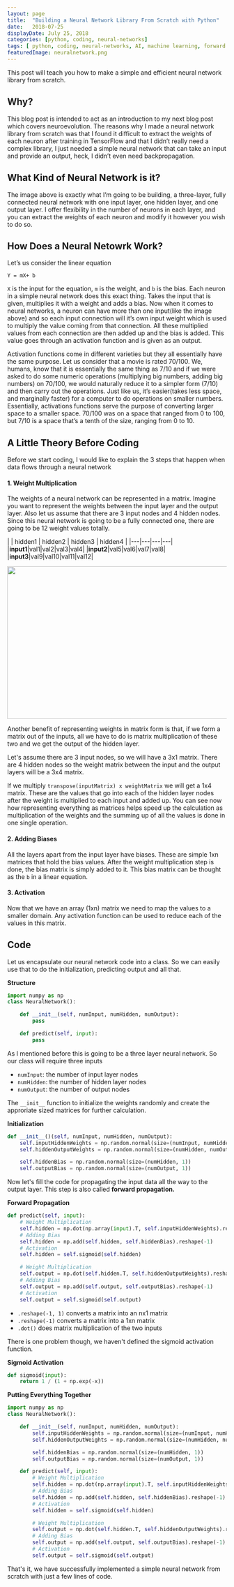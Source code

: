 ```yaml
---
layout: page
title:  "Building a Neural Network Library From Scratch with Python"
date:   2018-07-25
displayDate: July 25, 2018
categories: [python, coding, neural-networks]
tags: [ python, coding, neural-networks, AI, machine learning, forward propagation, artificial intelligence]
featuredImage: neuralnetwork.png
---
```


This post will teach you how to make a simple and efficient neural network library from scratch.

## Why?

This blog post is intended to act as an introduction to my next blog post which covers neuroevolution. The reasons why I made a neural network library from scratch was that I found it difficult to extract the weights of each neuron after training in TensorFlow and that I didn’t really need a complex library, I just needed a simple neural network that can take an input and provide an output, heck, I didn’t even need backpropagation.

## What Kind of Neural Network is it?

The image above is exactly what I’m going to be building, a three-layer, fully connected neural network with one input layer, one hidden layer, and one output layer. I offer flexibility in the number of neurons in each layer, and you can extract the weights of each neuron and modify it however you wish to do so.

## How Does a Neural Netowrk Work?

Let’s us consider the linear equation

`Y = mX+ b`

`X` is the input for the equation, `m` is the weight, and `b` is the bias. Each neuron in a simple neural network does this exact thing. Takes the input that is given, multiplies it with a weight and adds a bias. Now when it comes to neural networks, a neuron can have more than one input(like the image above) and so each input connection will it’s own input weight which is used to multiply the value coming from that connection. All these multiplied values from each connection are then added up and the bias is added. This value goes through an activation function and is given as an output.

Activation functions come in different varieties but they all essentially have the same purpose. Let us consider that a movie is rated 70/100. We, humans, know that it is essentially the same thing as 7/10 and if we were asked to do some numeric operations (multiplying big numbers, adding big numbers) on 70/100, we would naturally reduce it to a simpler form (7/10) and then carry out the operations. Just like us, it’s easier(takes less space, and marginally faster) for a computer to do operations on smaller numbers. Essentially, activations functions serve the purpose of converting larger space to a smaller space. 70/100 was on a space that ranged from 0 to 100, but 7/10 is a space that’s a tenth of the size, ranging from 0 to 10.

## A Little Theory Before Coding

Before we start coding, I would like to explain the 3 steps that happen when data flows through a neural network

#### 1. Weight Multiplication

The weights of a neural network can be represented in a matrix. Imagine you want to represent the weights between the input layer and the output layer. Also let us assume that there are 3 input nodes and 4 hidden nodes. Since this neural network is going to be a fully connected one, there are going to be 12 weight values totally.

|  | hidden1 | hidden2 | hidden3 | hidden4 |
|---|---|---|---|
|**input1**|val1|val2|val3|val4|
|**input2**|val5|val6|val7|val8|
|**input3**|val9|val10|val11|val12|

<img src="{{site.baseurl}}/images/neuralNetworkMatrix.png" width="700" height="350">

Another benefit of representing weights in matrix form is that, if we form a matrix out of the inputs, all we have to do is matrix multiplication of these two and we get the output of the hidden layer.

Let's assume there are 3 input nodes, so we will have a 3x1 matrix.
There are 4 hidden nodes so the weight matrix between the input and the output layers will be a 3x4 matrix. 

If we multiply `transpose(inputMatrix) x weightMatrix` we will get a 1x4 matrix. These are the values that go into each of the hidden layer nodes after the weight is multiplied to each input and added up. You can see now how representing everything as matrices helps speed up the calculation as multiplication of the weights and the summing up of all the values is done in one single operation.

#### 2. Adding Biases

All the layers apart from the input layer have biases. These are simple 1xn matrices that hold the bias values. After the weight multiplication step is done, the bias matrix is simply added to it. This bias matrix can be thought as the `b` in a linear equation.

#### 3. Activation

Now that we have an array (1xn) matrix we need to map the values to a smaller domain. Any activation function can be used to reduce each of the values in this matrix.

## Code

Let us encapsulate our neural network code into a class. So we can easily use that to do the initialization, predicting output and all that.

**Structure**
```python
import numpy as np
class NeuralNetwork():

    def __init__(self, numInput, numHidden, numOutput):
        pass

    def predict(self, input):
        pass
```

As I mentioned before this is going to be a three layer neural network. So our class will require three inputs

- `numInput`: the number of input layer nodes
- `numHidden`: the number of hidden layer nodes
- `numOutput`: the number of output nodes

The `__init__` function to initialize the weights randomly and create the approriate sized matrices for further calculation.

**Initialization**
```python
def __init__()(self, numInput, numHidden, numOutput):
    self.inputHiddenWeights = np.random.normal(size=(numInput, numHidden))
    self.hiddenOutputWeights = np.random.normal(size=(numHidden, numOutput))

    self.hiddenBias = np.random.normal(size=(numHidden, 1))
    self.outputBias = np.random.normal(size=(numOutput, 1))
```

Now let's fill the code for propagating the input data all the way to the output layer. This step is also called **forward propagation.**

**Forward Propagation**
```python
def predict(self, input):
    # Weight Multiplication
    self.hidden = np.dot(np.array(input).T, self.inputHiddenWeights).reshape(-1, 1)
    # Adding Bias
    self.hidden = np.add(self.hidden, self.hiddenBias).reshape(-1)
    # Activation
    self.hidden = self.sigmoid(self.hidden)

    # Weight Multiplication
    self.output = np.dot(self.hidden.T, self.hiddenOutputWeights).reshape((-1, 1))
    # Adding Bias
    self.output = np.add(self.output, self.outputBias).reshape(-1)
    # Activation
    self.output = self.sigmoid(self.output)
```

- `.reshape(-1, 1)` converts a matrix into an nx1 matrix
- `.reshape(-1)` converts a matrix into a 1xn matrix
- `.dot()` does matrix multiplication of the two inputs
  
There is one problem though, we haven't defined the sigmoid activation function.

**Sigmoid Activation**
```python
def sigmoid(input):
    return 1 / (1 + np.exp(-x))
```

**Putting Everything Together**
```python
import numpy as np
class NeuralNetwork():

    def __init__(self, numInput, numHidden, numOutput):
        self.inputHiddenWeights = np.random.normal(size=(numInput, numHidden))
        self.hiddenOutputWeights = np.random.normal(size=(numHidden, numOutput))

        self.hiddenBias = np.random.normal(size=(numHidden, 1))
        self.outputBias = np.random.normal(size=(numOutput, 1))

    def predict(self, input):
        # Weight Multiplication
        self.hidden = np.dot(np.array(input).T, self.inputHiddenWeights).reshape(-1, 1)
        # Adding Bias
        self.hidden = np.add(self.hidden, self.hiddenBias).reshape(-1)
        # Activation
        self.hidden = self.sigmoid(self.hidden)

        # Weight Multiplication
        self.output = np.dot(self.hidden.T, self.hiddenOutputWeights).reshape((-1, 1))
        # Adding Bias
        self.output = np.add(self.output, self.outputBias).reshape(-1)
        # Activation
        self.output = self.sigmoid(self.output)
```

That's it, we have successfully implemented a simple neural network from scratch with just a few lines of code.